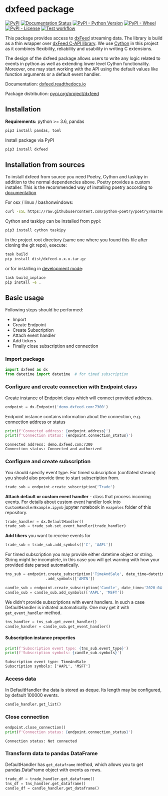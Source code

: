 # dxfeed package

[![PyPI](https://img.shields.io/pypi/v/dxfeed)](https://pypi.org/project/dxfeed/)
[![Documentation Status](https://readthedocs.org/projects/dxfeed/badge/?version=latest)](https://dxfeed.readthedocs.io/en/latest/?badge=latest)
[![PyPI - Python Version](https://img.shields.io/pypi/pyversions/dxfeed)](https://pypi.org/project/dxfeed/)
[![PyPI - Wheel](https://img.shields.io/pypi/wheel/dxfeed)](https://pypi.org/project/dxfeed/)
[![PyPI - License](https://img.shields.io/pypi/l/dxfeed)](https://github.com/dxFeed/dxfeed-python-api/blob/master/LICENSE)
[![Test workflow](https://github.com/dxFeed/dxfeed-python-api/workflows/Test%20package/badge.svg)](https://github.com/dxFeed/dxfeed-python-api/actions)



This package provides access to [dxFeed](https://www.dxfeed.com/) streaming data.
The library is build as a thin wrapper over [dxFeed C-API library](https://github.com/dxFeed/dxfeed-c-api).
We use [Cython](https://cython.org/) in this project as it combines flexibility, reliability and
usability in writing C extensions.

The design of the dxfeed package allows users to write any logic related to events in python as well as 
extending lower level Cython functionality. Moreover, one may start working with the API using the default 
values like function arguments or a default event handler.

Documentation: [dxfeed.readthedocs.io](https://dxfeed.readthedocs.io/en/latest/)

Package distribution: [pypi.org/project/dxfeed](https://pypi.org/project/dxfeed/)

## Installation

**Requirements:** python >= 3.6, pandas

```python
pip3 install pandas, toml
```

Install package via PyPI

```python
pip3 install dxfeed
``` 

## Installation from sources

To install dxfeed from source you need Poetry, Cython and taskipy in addition to the normal dependencies above.
Poetry provides a custom installer. This is the recommended way of installing poetry according to
[documentation](https://python-poetry.org/docs/)

For osx / linux / bashonwindows:

```bash
curl -sSL https://raw.githubusercontent.com/python-poetry/poetry/master/get-poetry.py | python
```

Cython and taskipy can be installed from pypi:

```python
pip3 install cython taskipy
``` 

In the project root directory (same one where you found this file after
cloning the git repo), execute:

```bash
task build
pip install dist/dxfeed-x.x.x.tar.gz
```

or for installing in [development mode](https://pip.pypa.io/en/latest/reference/pip_install.html#editable-installs):

```bash
task build_inplace
pip install -e .
```

## Basic usage

Following steps should be performed:

* Import
* Create Endpoint
* Create Subscription
* Attach event handler
* Add tickers
* Finally close subscription and connection 

### Import package

```python
import dxfeed as dx
from datetime import datetime  # for timed subscription
```

### Configure and create connection with Endpoint class
Create instance of Endpoint class which will connect provided address. 


```python
endpoint = dx.Endpoint('demo.dxfeed.com:7300')
```

Endpoint instance contains information about the connection, e.g. connection address or status


```python
print(f'Connected address: {endpoint.address}')
print(f'Connection status: {endpoint.connection_status}')
```

```text
Connected address: demo.dxfeed.com:7300
Connection status: Connected and authorized
```

### Configure and create subscription
You should specify event type. For timed subscription (conflated stream) you should also provide time to start subscription from.


```python
trade_sub = endpoint.create_subscription('Trade')
```

**Attach default or custom event handler** - class that process incoming events. For details about custom
event handler look into `CustomHandlerExample.ipynb` jupyter notebook in `exapmles` folder of this repository.


```python
trade_handler = dx.DefaultHandler()
trade_sub = trade_sub.set_event_handler(trade_handler)
```

**Add tikers** you want to receive events for


```python
trade_sub = trade_sub.add_symbols(['C', 'AAPL'])
```

For timed subscription you may provide either datetime object or string. String might be incomplete, in 
this case you will get warning with how your provided date parsed automatically. 


```python
tns_sub = endpoint.create_subscription('TimeAndSale', date_time=datetime.now()) \
                  .add_symbols(['AMZN'])
```


```python
candle_sub = endpoint.create_subscription('Candle', date_time='2020-04-16 13:05')
candle_sub = candle_sub.add_symbols(['AAPL', 'MSFT'])
```

We didn't provide subscriptions with event handlers. In such a case DefaultHandler is initiated automatically.
One may get it with `get_event_handler` method.

```python
tns_handler = tns_sub.get_event_handler()
candle_handler = candle_sub.get_event_handler()
```

#### Subscription instance properties


```python
print(f'Subscription event type: {tns_sub.event_type}')
print(f'Subscription symbols: {candle_sub.symbols}')
```

```text
Subscription event type: TimeAndSale
Subscription symbols: ['AAPL', 'MSFT']
```

### Access data
In DefaultHandler the data is stored as deque. Its length may be configured, by default 100000 events.

```python
candle_handler.get_list()
```

### Close connection


```python
endpoint.close_connection()
print(f'Connection status: {endpoint.connection_status}')
```

```text
Connection status: Not connected
```

### Transform data to pandas DataFrame

DefaultHandler has `get_dataframe` method, which allows you to get pandas.DataFrame object with events as rows.

```python
trade_df = trade_handler.get_dataframe()
tns_df = tns_handler.get_dataframe()
candle_df = candle_handler.get_dataframe()
```
